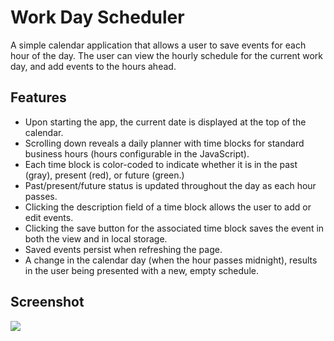 # Work Day Scheduler
A simple calendar application that allows a user to save events for each hour of the day. The user can view the hourly schedule for the current work day, and add events to the hours ahead.

## Features
- Upon starting the app, the current date is displayed at the top of the calendar.
- Scrolling down reveals a daily planner with time blocks for standard business hours (hours configurable in the JavaScript).
- Each time block is color-coded to indicate whether it is in the past (gray), present (red), or future (green.)
- Past/present/future status is updated throughout the day as each hour passes.
- Clicking the description field of a time block allows the user to add or edit events.
- Clicking the save button for the associated time block saves the event in both the view and in local storage.
- Saved events persist when refreshing the page.
- A change in the calendar day (when the hour passes midnight), results in the user being presented with a new, empty schedule.

## Screenshot 
<img src="./assets/images/scheduler-demo.gif" />
